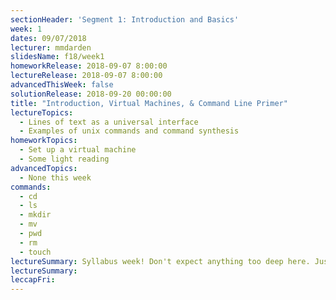 ```yaml
---
sectionHeader: 'Segment 1: Introduction and Basics'
week: 1
dates: 09/07/2018
lecturer: mmdarden
slidesName: f18/week1
homeworkRelease: 2018-09-07 8:00:00
lectureRelease: 2018-09-07 8:00:00
advancedThisWeek: false
solutionRelease: 2018-09-20 00:00:00
title: "Introduction, Virtual Machines, & Command Line Primer"
lectureTopics:
  - Lines of text as a universal interface
  - Examples of unix commands and command synthesis
homeworkTopics:
  - Set up a virtual machine
  - Some light reading
advancedTopics:
  - None this week
commands:
  - cd
  - ls
  - mkdir
  - mv
  - pwd
  - rm
  - touch
lectureSummary: Syllabus week! Don't expect anything too deep here. Just an easy introduction to the C4CS curriculum.
lectureSummary:
leccapFri:
---
```

